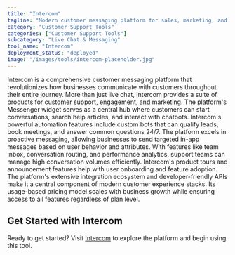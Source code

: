```yaml
---
title: "Intercom"
tagline: "Modern customer messaging platform for sales, marketing, and support"
category: "Customer Support Tools"
categories: ["Customer Support Tools"]
subcategory: "Live Chat & Messaging"
tool_name: "Intercom"
deployment_status: "deployed"
image: "/images/tools/intercom-placeholder.jpg"
---
```

Intercom is a comprehensive customer messaging platform that revolutionizes how businesses communicate with customers throughout their entire journey. More than just live chat, Intercom provides a suite of products for customer support, engagement, and marketing. The platform's Messenger widget serves as a central hub where customers can start conversations, search help articles, and interact with chatbots. Intercom's powerful automation features include custom bots that can qualify leads, book meetings, and answer common questions 24/7. The platform excels in proactive messaging, allowing businesses to send targeted in-app messages based on user behavior and attributes. With features like team inbox, conversation routing, and performance analytics, support teams can manage high conversation volumes efficiently. Intercom's product tours and announcement features help with user onboarding and feature adoption. The platform's extensive integration ecosystem and developer-friendly APIs make it a central component of modern customer experience stacks. Its usage-based pricing model scales with business growth while ensuring access to all features regardless of plan level.
## Get Started with Intercom

Ready to get started? Visit [Intercom](https://intercom.com) to explore the platform and begin using this tool.
